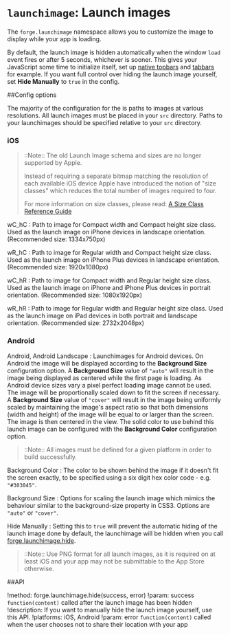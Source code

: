 ``launchimage``: Launch images
==============================

The ``forge.launchimage`` namespace allows you to customize the image to display while your app is loading.

By default, the launch image is hidden automatically when the window ``load`` event fires or after 5 seconds, whichever is sooner. This gives your JavaScript some time to
initialize itself, set up [native topbars](/modules/topbar/current/docs/index.html) and
[tabbars](/modules/tabbar/current/docs/index.html) for example. If you want full control over hiding the launch image yourself, set **Hide Manually** to `true` in the config.

##Config options

The majority of the configuration for the is paths to images at various resolutions. All launch images must be placed in your ``src`` directory. Paths to your launchimages should be specified relative to your `src` directory.


### iOS

> ::Note:: The old Launch Image schema and sizes are no longer supported by Apple.
>
> Instead of requiring a separate bitmap matching the resolution of each available iOS device Apple have introduced the notion of "size classes" which reduces the total number of images required to four.
>
> For more information on size classes, please read: [A Size Class Reference Guide](http://useyourloaf.com/blog/size-classes/)

wC_hC
:	Path to image for Compact width and Compact height size class. Used as the launch image on iPhone devices in landscape orientation. (Recommended size: 1334x750px)

wR_hC
:	Path to image for Regular width and Compact height size class. Used as the launch image on iPhone Plus devices in landscape orientation. (Recommended size: 1920x1080px)

wC_hR
:	Path to image for Compact width and Regular height size class. Used as the launch image on iPhone and iPhone Plus devices in portrait orientation. (Recommended size: 1080x1920px)

wR_hR
:	Path to image for Regular width and Regular height size class. Used as the launch image on iPad devices in both portrait and landscape orientation. (Recommended size: 2732x2048px)



### Android

Android, Android Landscape
:	Launchimages for Android devices.
	On Android the image will be displayed according to the **Background Size**
	configuration option. A **Background Size** value of ``"auto"`` will result
	in the image being displayed as centered while the first page is loading.
	As Android device sizes vary a pixel perfect loading image cannot be used.
	The image will be proportionally scaled down to fit the screen if necessary.
	A **Background Size** value of ``"cover"`` will result in the image
	being uniformly scaled by maintaining the image's aspect ratio so
	that both dimensions (width and height) of the image will be equal
	to or larger than the screen. The image is then centered in the view.
	The solid color to use behind this launch image can be configured with
	the **Background Color** configuration option.

> ::Note:: All images must be defined for a given platform in order to build successfully.

Background Color
:	The color to be shown behind the image if it doesn't fit the screen exactly, to be specified using
	a six digit hex color code - e.g. ``"#303045"``.

Background Size
:	Options for scaling the launch image which mimics the behaviour similar to the background-size
	property in CSS3. Options are ``"auto"`` or ``"cover"``.

Hide Manually
:	Setting this to `true` will prevent the automatic hiding of the launch image done by default,
	the launchimage will be hidden when you call [forge.launchimage.hide](index.html#forgelaunchimagehidesuccess-error).

> ::Note:: Use PNG format for all launch images, as it is required on at least iOS and your app
may not be submittable to the App Store otherwise.

##API

!method: forge.launchimage.hide(success, error)
!param: success `function(content)` called after the launch image has been hidden
!description: If you want to manually hide the launch image yourself, use this API.
!platforms: iOS, Android
!param: error `function(content)` called when the user chooses not to share their location with your app

